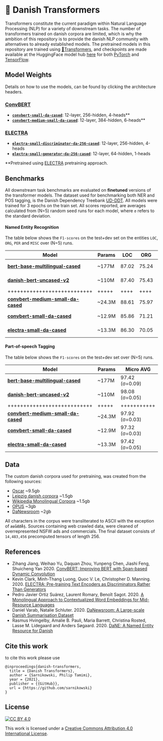 # 🤖 Danish Transformers 

Transformers constitute the current paradigm within Natural Language Processing (NLP) for a variety of downstream tasks. 
The number of transformers trained on danish corpora are limited, which is why the ambition of this repository is to provide the danish NLP community with alternatives to already established models. 
The pretrained models in this repository are trained using [🤗Transformers](https://github.com/huggingface/transformers), 
and checkpoints are made available at the HuggingFace model hub [here](https://huggingface.co/sarnikowski) for both [PyTorch](https://pytorch.org/) and [TensorFlow](https://www.tensorflow.org/).

## Model Weights

Details on how to use the models, can be found by clicking the architecture headers.

### [ConvBERT](convbert/README.md)

* [**`convbert-small-da-cased`**][danish-small-convbert-cased]: 12-layer, 256-hidden, 4-heads**
* [**`convbert-medium-small-da-cased`**][danish-medium-small-convbert-cased]: 12-layer, 384-hidden, 6-heads**

### [ELECTRA](electra/README.md)

* [**`electra-small-discriminator-da-256-cased`**][danish-small-electra-discriminator]: 12-layer, 256-hidden, 4-heads
* [**`electra-small-generator-da-256-cased`**][danish-small-electra-generator]: 12-layer, 64-hidden, 1-heads

**Pretrained using [ELECTRA][electra-paper] pretraining approach.

## Benchmarks

All downstream task benchmarks are evaluated on **finetuned** versions of the transformer models.
The dataset used for benchmarking both NER and POS tagging, is the Danish Dependency Treebank [UD-DDT](https://github.com/UniversalDependencies/UD_Danish-DDT).
All models were trained for 3 epochs on the train set.
All scores reported, are averages calculated from (N=5) random seed runs for each model, where `σ` refers to the standard deviation.

#### Named Entity Recognition

The table below shows the `F1-scores` on the test+dev set on the entities `LOC`, `ORG`, `PER` and `MISC` over (N=5) runs.

| **Model**                                                                         | **Params** | **LOC** |  **ORG** |  **PER** |  **MISC** |     **Micro AVG**      |
|-----------------------------------------------------------------------------------|------------|---------|----------|----------|-----------|------------------------|
| [**bert-base-multilingual-cased**][multilingual-base-bert]                        |   ~177M    |  87.02  |  75.24   |  91.28   |  75.94    |     83.18 (σ=0.81)     |
| [**danish-bert-uncased-v2**][danish-base-bert]                                    |   ~110M    |  87.40  |  75.43   |  93.92   |  76.21    |     84.19 (σ=0.75)     |
| +++++++++++++++++++++++++++                                                       |   +++++    |  ++++   |  ++++    |  ++++    |  ++++     |     +++++++++++        |
| [**convbert-medium-small-da-cased**][danish-medium-small-convbert-cased]          |   ~24.3M   |  88.61  |  75.97   |  90.15   |  77.07    |     83.54 (σ=0.55)     |
| [**convbert-small-da-cased**][danish-small-convbert-cased]                        |   ~12.9M   |  85.86  |  71.21   |  89.07   |  73.50    |     80.76 (σ=0.40)     |
| [**electra-small-da-cased**][danish-small-electra-discriminator]                  |   ~13.3M   |  86.30  |  70.05   |  88.34   |  71.31    |     79.63 (σ=0.22)     |

#### Part-of-speech Tagging

The table below shows the `F1-scores` on the test+dev set over (N=5) runs.

| **Model**                                                                         | **Params** |   **Micro AVG**   |
|-----------------------------------------------------------------------------------|------------|-------------------|
| [**bert-base-multilingual-cased**][multilingual-base-bert]                        |   ~177M    |   97.42 (σ=0.09)  |
| [**danish-bert-uncased-v2**][danish-base-bert]                                    |   ~110M    |   98.08 (σ=0.05)  |
| +++++++++++++++++++++++++++                                                       |   +++++    |   +++++++++++     |
| [**convbert-medium-small-da-cased**][danish-medium-small-convbert-cased]          |   ~24.3M   |   97.92 (σ=0.03)  |
| [**convbert-small-da-cased**][danish-small-convbert-cased]                        |   ~12.9M   |   97.32 (σ=0.03)  |
| [**electra-small-da-cased**][danish-small-electra-discriminator]                  |   ~13.3M   |   97.42 (σ=0.05)  |


## Data

The custom danish corpora used for pretraining, was created from the following sources:

* [Oscar](https://oscar-corpus.com/) ~9.5gb
* [Leipzig danish corpora](https://wortschatz.uni-leipzig.de/en/download) ~1.5gb
* [Wikipedia Monolingual Corpora](https://linguatools.org/tools/corpora/wikipedia-monolingual-corpora/) ~1.5gb
* [OPUS](http://opus.nlpl.eu/) ~3gb
* [DaNewsroom](https://github.com/danielvarab/da-newsroom) ~2gb

All characters in the corpus were transliterated to ASCII with the exception of `æøåÆØÅ§`.
Sources containing web crawled data, were cleaned of overrepresented NSFW ads and commercials.
The final dataset consists of `14,483,456` precomputed tensors of length 256.

## References

* Zihang Jiang, Weihao Yu, Daquan Zhou, Yunpeng Chen, Jiashi Feng, Shuicheng Yan 2020. [ConvBERT: Improving BERT with Span-based Dynamic Convolution](https://arxiv.org/abs/2008.02496)
* Kevin Clark, Minh-Thang Luong, Quoc V. Le, Christopher D. Manning. 2020. [ELECTRA: Pre-training Text Encoders as Discriminators Rather Than Generators][electra-paper]
* Pedro Javier Ortiz Suárez, Laurent Romary, Benoît Sagot. 2020. [A Monolingual Approach to Contextualized Word Embeddings for Mid-Resource Languages](https://arxiv.org/abs/2006.06202)
* Daniel Varab, Natalie Schluter. 2020. [DaNewsroom: A Large-scale Danish Summarisation Dataset](https://www.aclweb.org/anthology/2020.lrec-1.831/)
* Rasmus Hvingelby, Amalie B. Pauli, Maria Barrett, Christina Rosted, Lasse M. Lidegaard and Anders Søgaard. 2020. [DaNE: A Named Entity Resource for Danish](http://www.lrec-conf.org/proceedings/lrec2020/pdf/2020.lrec-1.565.pdf)

## Cite this work

to cite this work please use
```
@inproceedings{danish-transformers,
  title = {Danish Transformers},
  author = {Sarnikowski, Philip Tamimi},
  year = {2021},
  publisher = {{GitHub}},
  url = {https://github.com/sarnikowski}
}
```

## License

[![CC BY 4.0][cc-by-image]][cc-by]

This work is licensed under a [Creative Commons Attribution 4.0 International License][cc-by].

[cc-by]: http://creativecommons.org/licenses/by/4.0/
[cc-by-image]: https://i.creativecommons.org/l/by/4.0/88x31.png

[multilingual-base-bert]: https://huggingface.co/bert-base-multilingual-cased
[danish-base-bert]: https://github.com/botxo/nordic_bert
[danish-small-convbert-cased]: https://huggingface.co/sarnikowski/convbert-small-da-cased
[danish-medium-small-convbert-cased]: https://huggingface.co/sarnikowski/convbert-medium-small-da-cased
[danish-small-electra-discriminator]: https://huggingface.co/sarnikowski/electra-small-discriminator-da-256-cased
[danish-small-electra-generator]: https://huggingface.co/sarnikowski/electra-small-generator-da-256-cased

[electra-paper]: https://arxiv.org/abs/2003.10555
